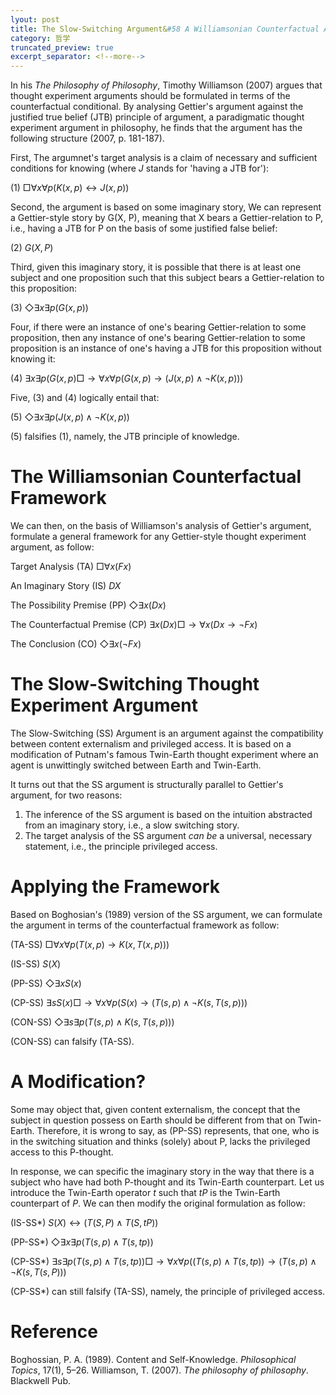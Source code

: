 ```yaml
---
lyout: post
title: The Slow-Switching Argument&#58 A Williamsonian Counterfactual Analysis
category: 哲学
truncated_preview: true
excerpt_separator: <!--more-->
---
```


<head>
    <script src="https://cdn.mathjax.org/mathjax/latest/MathJax.js?config=TeX-AMS-MML_HTMLorMML" type="text/javascript"></script>
    <script type="text/x-mathjax-config">
        MathJax.Hub.Config({
            tex2jax: {
            skipTags: ['script', 'noscript', 'style', 'textarea', 'pre'],
            inlineMath: [['$','$']]
            }
        });
    </script>
</head>

In his *The Philosophy of Philosophy*, Timothy Williamson (2007) argues that thought experiment arguments should be formulated in terms of the counterfactual conditional. By analysing Gettier's argument against the justified true belief (JTB) principle of argument, a paradigmatic thought experiment argument in philosophy, he finds that the argument has the following structure (2007, p. 181-187).

<!--more-->

First, The argumnet's target analysis is a claim of necessary and sufficient conditions for knowing (where $J$ stands for 'having a JTB for'):

(1) $\Box \forall x \forall p(K(x, p) \leftrightarrow J(x, p))$

Second, the argument is based on some imaginary story,  We can represent a Gettier-style story by G(X, P), meaning that X bears a Gettier-relation to P, i.e., having a JTB for P on the basis of some justified false belief:

(2) $G(X, P)$

Third, given this imaginary story, it is possible that there is at least one subject and one proposition such that this subject bears a Gettier-relation to this proposition:

(3) $\Diamond \exists x \exists p (G(x, p))$

Four, if there were an instance of one's bearing Gettier-relation to some proposition, then any instance of one's bearing Gettier-relation to some proposition is an instance of one's having a JTB for this proposition without knowing it:

(4) $\exists x \exists p (G(x, p) \Box \rightarrow \forall x \forall p (G(x, p) \rightarrow (J( x, p) \land \neg K(x, p)))$

Five, (3) and (4) logically entail that:

(5) $\Diamond \exists x \exists p (J(x, p) \land \neg K(x, p))$

(5) falsifies (1), namely, the JTB principle of knowledge.

# The Williamsonian Counterfactual Framework
We can then, on the basis of Williamson's analysis of Gettier's argument, formulate a general framework for any Gettier-style thought experiment argument, as follow:

Target Analysis (TA)
$\Box \forall x (Fx)$

An Imaginary Story (IS)
$DX$

The Possibility Premise (PP)
$\Diamond \exists x(Dx)$

The Counterfactual Premise (CP)
$\exists x(Dx) \Box \rightarrow \forall x(Dx \rightarrow \neg Fx)$

The Conclusion (CO)
$\Diamond \exists x(\neg Fx)$

# The Slow-Switching Thought Experiment Argument
The Slow-Switching (SS) Argument is an argument against the compatibility between content externalism and privileged access. It is based on a modification of Putnam's famous Twin-Earth thought experiment where an agent is unwittingly switched between Earth and Twin-Earth. 

It turns out that the SS argument is structurally parallel to Gettier's argument, for two reasons:
1. The inference of the SS argument is based on the intuition abstracted from an imaginary story, i.e., a slow switching story.
2. The target analysis of the SS argument *can be* a universal, necessary statement, i.e., the principle privileged access.

# Applying the Framework
Based on Boghosian's (1989) version of the SS argument, we can formulate the argument in terms of the counterfactual framework as follow:

(TA-SS)
$\Box \forall x \forall p (T(x, p) \rightarrow K(x, T(x, p)))$

(IS-SS)
$S(X)$

(PP-SS)
$\Diamond \exists x S(x)$

(CP-SS)
$\exists s S(x) \Box \rightarrow \forall x \forall p (S(x) \rightarrow (T(s, p) \land \neg K(s, T(s, p)))$

(CON-SS)
$\Diamond \exists s \exists p (T(s, p) \land K(s, T(s, p)))$

(CON-SS) can falsify (TA-SS).

# A Modification?
Some may object that, given content externalism, the concept that the subject in question possess on Earth should be different from that on Twin-Earth. Therefore, it is wrong to say, as (PP-SS) represents, that one, who is in the switching situation and thinks (solely) about P, lacks the privileged access to this P-thought.

In response, we can specific the imaginary story in the way that there is a subject who have had both P-thought and its Twin-Earth counterpart. Let us introduce the Twin-Earth operator $t$ such that $tP$ is the Twin-Earth counterpart of $P$. We can then modify the original formulation as follow: 

(IS-SS*)
$S(X) \leftrightarrow (T(S, P) \land T(S, tP))$

(PP-SS*)
$\Diamond \exists x \exists p (T(s, p) \land T(s, tp))$

(CP-SS*)
$\exists s \exists p(T(s, p) \land T(s, tp)) \Box \rightarrow \forall x \forall p ((T(s, p) \land T(s, tp)) \rightarrow (T(s, p) \land \neg K(s, T(s, P)))$

(CP-SS*) can still falsify (TA-SS), namely, the principle of privileged access.

# Reference
Boghossian, P. A. (1989). Content and Self-Knowledge. *Philosophical Topics*, 17(1), 5–26.
Williamson, T. (2007). *The philosophy of philosophy*. Blackwell Pub.
